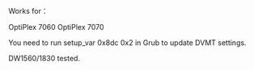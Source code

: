 Works for：

OptiPlex 7060
OptiPlex 7070

You need to run
setup_var 0x8dc 0x2
in Grub to update DVMT settings.

DW1560/1830 tested.

